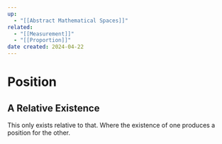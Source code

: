 ```yaml
---
up:
  - "[[Abstract Mathematical Spaces]]"
related:
  - "[[Measurement]]"
  - "[[Proportion]]"
date created: 2024-04-22
---
```

# Position

## A Relative Existence 
This only exists relative to that.
	Where the existence of one produces a position for the other. 